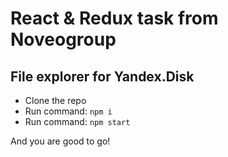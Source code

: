 # React & Redux task from Noveogroup

## File explorer for Yandex.Disk

* Clone the repo
* Run command: `npm i`
* Run command: `npm start`

And you are good to go!
